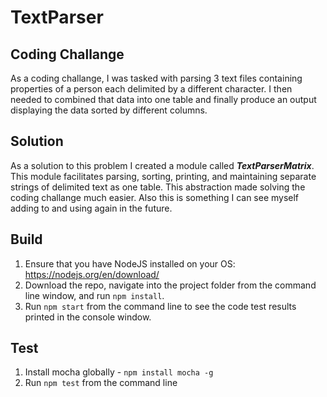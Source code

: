 # TextParser 

## Coding Challange
As a coding challange, I was tasked with parsing 3 text files containing properties of a person each delimited by a different character. I then needed to combined that data into one table and finally produce an output displaying the data sorted by different columns. 

## Solution
As a solution to this problem I created a module called ***TextParserMatrix***. This module facilitates parsing, sorting, printing, and maintaining separate strings of delimited text as one table. This abstraction made solving the coding challange much easier. Also this is something I can see myself adding to and using again in the future. 

## Build

1. Ensure that you have NodeJS installed on your OS: https://nodejs.org/en/download/
2. Download the repo, navigate into the project folder from the command line window, and run `npm install`.
3. Run `npm start` from the command line to see the code test results printed in the console window.

## Test
1. Install mocha globally - `npm install mocha -g`
2. Run `npm test` from the command line

